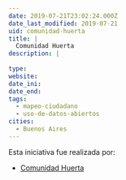 ```yaml
---
date: 2019-07-21T23:02:24.000Z
date_last_modified: 2019-07-21
uid: comunidad-huerta
title: |
  Comunidad Huerta
description: |
  
type: 
website: 
date_ini: 
date_end: 
tags:
  - mapeo-ciudadano
  - uso-de-datos-abiertos
cities: 
  - Buenos Aires
---
```


Esta iniciativa fue realizada por:

- [Comunidad Huerta](/organizaciones/comunidad-huerta)
